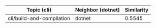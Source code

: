 | Topic (cli) | Neighbor (dotnet) | Similarity |
|-------------|-------------------|------------|
| cli/build-and-compilation | dotnet | 0.5545 |
